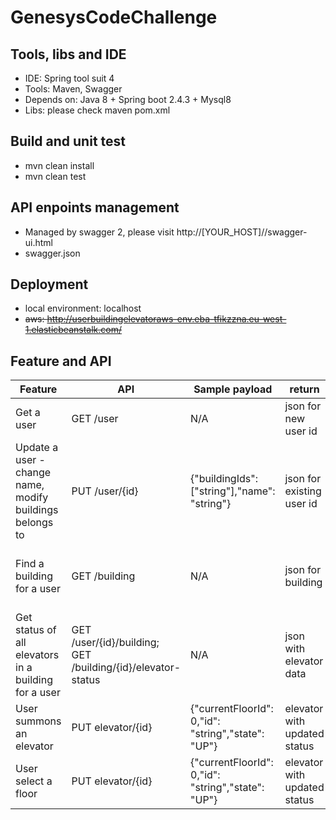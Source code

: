 # GenesysCodeChallenge

## Tools, libs and IDE

- IDE: Spring tool suit 4
- Tools: Maven, Swagger
- Depends on: Java 8 + Spring boot 2.4.3 + Mysql8
- Libs: please check maven pom.xml

## Build and unit test

- mvn clean install
- mvn clean test

## API enpoints management

- Managed by swagger 2, please visit http://[YOUR_HOST]//swagger-ui.html
- swagger.json

## Deployment

- local environment: localhost
- ~~aws: http://userbuildingelevatoraws-env.eba-tfikzzna.eu-west-1.elasticbeanstalk.com/~~

## Feature and API

| Feature  | API | Sample payload | return | Sample response |
| --- | --- | --- | --- | --- |
| Get a user | GET /user | N/A | json for new user id |{"id" : "string"}  |
| Update a user - change name, modify buildings belongs to | PUT /user/{id} | {"buildingIds": ["string"],"name": "string"} | json for existing user id | {"id" : "String"}  |
| Find a building for a user | GET /building | N/A | json for building | [{"elevatorIds": ["string"],"id": "string","location": "string","name": "string"}] |
| Get status of all elevators in a building for a user | GET /user/{id}/building; GET /building/{id}/elevator-status | N/A | json with elevator data |[{"currentFloorId": 0,"id": "string","state": "UP"}] |
| User summons an elevator | PUT elevator/{id} | {"currentFloorId": 0,"id": "string","state": "UP"} | elevator with updated status | {"currentFloorId": 0,"id": "string","state": "UP"} |
| User select a floor | PUT elevator/{id} | {"currentFloorId": 0,"id": "string","state": "UP"} | elevator with updated status | {"currentFloorId": 0,"id": "string","state": "UP"}|


